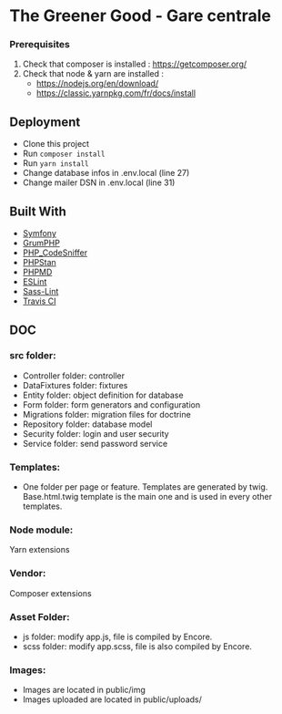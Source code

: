 # The Greener Good - Gare centrale
### Prerequisites


1. Check that composer is installed : https://getcomposer.org/
2. Check that node & yarn are installed : 
    * https://nodejs.org/en/download/
    * https://classic.yarnpkg.com/fr/docs/install 

## Deployment

* Clone this project
* Run `composer install`
* Run `yarn install`
* Change database infos in .env.local (line 27)
* Change mailer DSN in .env.local (line 31)


## Built With

* [Symfony](https://github.com/symfony/symfony)
* [GrumPHP](https://github.com/phpro/grumphp)
* [PHP_CodeSniffer](https://github.com/squizlabs/PHP_CodeSniffer)
* [PHPStan](https://github.com/phpstan/phpstan)
* [PHPMD](http://phpmd.org)
* [ESLint](https://eslint.org/)
* [Sass-Lint](https://github.com/sasstools/sass-lint)
* [Travis CI](https://github.com/marketplace/travis-ci)

## DOC

### src folder:
* Controller folder: controller 
* DataFixtures folder: fixtures
* Entity folder: object definition for database
* Form folder: form generators and configuration
* Migrations folder: migration files for doctrine
* Repository folder: database model
* Security folder: login and user security
* Service folder: send password service

### Templates: 
* One folder per page or feature. Templates are generated by twig. 
Base.html.twig template is the main one and is used in every other templates. 

### Node module:
Yarn extensions

### Vendor:
Composer extensions

### Asset Folder:
* js folder: modify app.js, file is compiled by Encore. 
* scss folder: modify app.scss, file is also compiled by Encore. 

### Images:
* Images are located in public/img
* Images uploaded are located in public/uploads/
